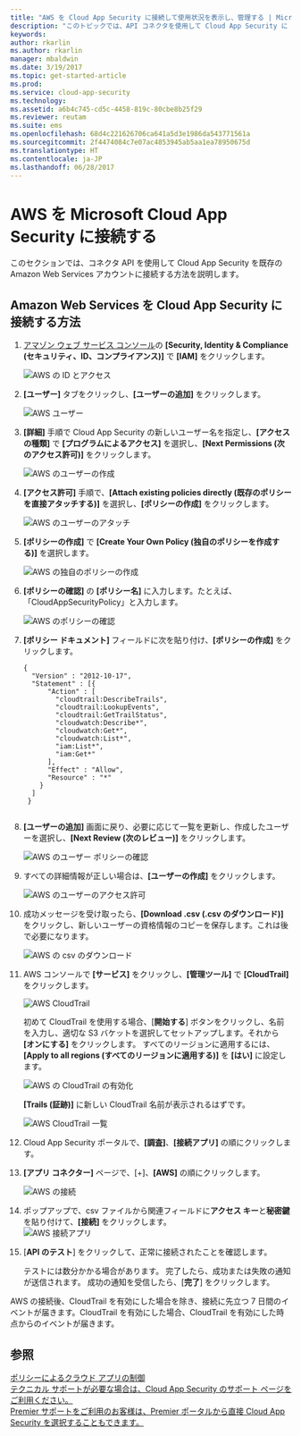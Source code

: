 ```yaml
---
title: "AWS を Cloud App Security に接続して使用状況を表示し、管理する | Microsoft Docs"
description: "このトピックでは、API コネクタを使用して Cloud App Security に AWS アプリを接続する方法に関する情報を提供します。"
keywords: 
author: rkarlin
ms.author: rkarlin
manager: mbaldwin
ms.date: 3/19/2017
ms.topic: get-started-article
ms.prod: 
ms.service: cloud-app-security
ms.technology: 
ms.assetid: a6b4c745-cd5c-4458-819c-80cbe8b25f29
ms.reviewer: reutam
ms.suite: ems
ms.openlocfilehash: 68d4c221626706ca641a5d3e1986da543771561a
ms.sourcegitcommit: 2f4474084c7e07ac4853945ab5aa1ea78950675d
ms.translationtype: HT
ms.contentlocale: ja-JP
ms.lasthandoff: 06/28/2017
---
```

# <a name="connect-aws-to-microsoft-cloud-app-security"></a>AWS を Microsoft Cloud App Security に接続する
このセクションでは、コネクタ API を使用して Cloud App Security を既存の Amazon Web Services アカウントに接続する方法を説明します。  
  
## <a name="how-to-connect-amazon-web-services-to-cloud-app-security"></a>Amazon Web Services を Cloud App Security に接続する方法  
  
1.  [アマゾン ウェブ サービス コンソール](https://console.aws.amazon.com/)の **[Security, Identity & Compliance (セキュリティ、ID、コンプライアンス)]** で **[IAM]** をクリックします。  
  
     ![AWS の ID とアクセス](./media/aws-identity-and-access.png "AWS の ID とアクセス")  
  
2.  **[ユーザー]** タブをクリックし、**[ユーザーの追加]** をクリックします。  
  
     ![AWS ユーザー](./media/aws-users.png "AWS ユーザー")      
  
4.  **[詳細]** 手順で Cloud App Security の新しいユーザー名を指定し、**[アクセスの種類]** で **[プログラムによるアクセス]** を選択し、**[Next Permissions (次のアクセス許可)]** をクリックします。  

     ![AWS のユーザーの作成](./media/aws-create-user.png "AWS のユーザーの作成")

5. **[アクセス許可]** 手順で、**[Attach existing policies directly (既存のポリシーを直接アタッチする)]** を選択し、**[ポリシーの作成]** をクリックします。

   ![AWS のユーザーのアタッチ](./media/aws-attach-user-policy.png "AWS の既存のポリシーのアタッチ")

6.  **[ポリシーの作成]** で **[Create Your Own Policy (独自のポリシーを作成する)]** を選択します。
 
    ![AWS の独自のポリシーの作成](./media/aws-create-own-policy.png "AWS のポリシーの作成")
 
7.  **[ポリシーの確認]** の **[ポリシー名]** に入力します。たとえば、「CloudAppSecurityPolicy」と入力します。

    ![AWS のポリシーの確認](./media/aws-review-policy.png "AWS のポリシーの確認")

8. **[ポリシー ドキュメント]** フィールドに次を貼り付け、**[ポリシーの作成]** をクリックします。
  
    ```     
    {  
      "Version" : "2012-10-17",  
      "Statement" : [{  
          "Action" : [  
            "cloudtrail:DescribeTrails",  
            "cloudtrail:LookupEvents",  
            "cloudtrail:GetTrailStatus",  
            "cloudwatch:Describe*",  
            "cloudwatch:Get*",  
            "cloudwatch:List*",  
            "iam:List*",  
            "iam:Get*"  
          ],  
          "Effect" : "Allow",  
          "Resource" : "*"  
        }  
      ]  
     }  
  
    ```  
  
9. **[ユーザーの追加]** 画面に戻り、必要に応じて一覧を更新し、作成したユーザーを選択し、**[Next Review (次のレビュー)]** をクリックします。

   ![AWS のユーザー ポリシーの確認](./media/aws-review-user.png "AWS のユーザーの確認")

10. すべての詳細情報が正しい場合は、**[ユーザーの作成]** をクリックします。

    ![AWS のユーザーのアクセス許可](./media/aws-user-permissions.png "AWS のユーザー アクセス許可の確認")

11. 成功メッセージを受け取ったら、**[Download .csv (.csv のダウンロード)]** をクリックし、新しいユーザーの資格情報のコピーを保存します。これは後で必要になります。  

    ![AWS の csv のダウンロード](./media/aws-download-csv.png "AWS の csv のダウンロード")
  
10. AWS コンソールで **[サービス]** をクリックし、**[管理ツール]** で **[CloudTrail]** をクリックします。  
  
     ![AWS CloudTrail](./media/aws-cloudtrail.png "AWS CloudTrail")  
  
    初めて CloudTrail を使用する場合、[**開始する**] ボタンをクリックし、名前を入力し、適切な S3 バケットを選択してセットアップします。それから **[オンにする]** をクリックします。 すべてのリージョンに適用するには、**[Apply to all regions (すべてのリージョンに適用する)]** を **[はい]** に設定します。
  
       ![AWS の CloudTrail の有効化](./media/aws-turnon-cloudtrail.png "AWS の CloudTrail の有効化")
  
    **[Trails (証跡)]** に新しい CloudTrail 名前が表示されるはずです。
    
      ![AWS CloudTrail 一覧](./media/aws-cloudtrail-list.png "AWS CloudTrail 一覧")
  
11. Cloud App Security ポータルで、**[調査]**、**[接続アプリ]** の順にクリックします。  
  
12. **[アプリ コネクター]** ページで、[+]、**[AWS]** の順にクリックします。  
  
     ![AWS の接続](./media/connect-aws.png "AWS の接続")  
  
13. ポップアップで、csv ファイルから関連フィールドに**アクセス キー**と**秘密鍵**を貼り付けて、**[接続]** をクリックします。  
   ![AWS 接続アプリ](./media/aws-connect-app.png "AWS connect app") 
  
14. [**API のテスト**] をクリックして、正常に接続されたことを確認します。  
  
     テストには数分かかる場合があります。 完了したら、成功または失敗の通知が送信されます。 成功の通知を受信したら、[**完了**] をクリックします。  
  
AWS の接続後、CloudTrail を有効にした場合を除き、接続に先立つ 7 日間のイベントが届きます。CloudTrail を有効にした場合、CloudTrail を有効にした時点からのイベントが届きます。
  
## <a name="see-also"></a>参照  
[ポリシーによるクラウド アプリの制御](control-cloud-apps-with-policies.md)   
[テクニカル サポートが必要な場合は、Cloud App Security のサポート ページをご利用ください。](http://support.microsoft.com/oas/default.aspx?prid=16031)   
[Premier サポートをご利用のお客様は、Premier ポータルから直接 Cloud App Security を選択することもできます。](https://premier.microsoft.com/)  
  
  